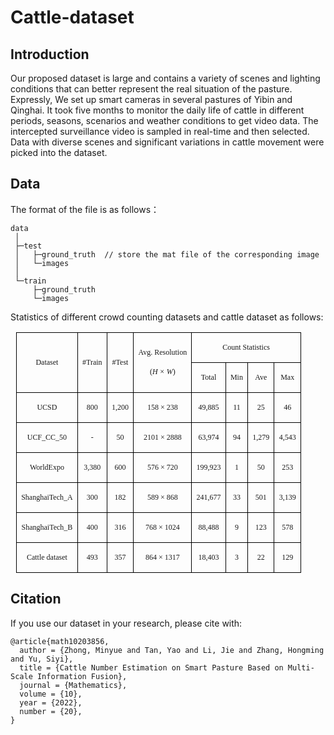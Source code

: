 # Cattle-dataset

## Introduction
Our proposed dataset is large and contains a variety of scenes and lighting conditions that can better represent the real situation of the pasture. Expressly, We set up smart cameras in several pastures of Yibin and Qinghai. It took five months to monitor the daily life of cattle in different periods, seasons, scenarios and weather conditions to get video data. The intercepted surveillance video is sampled in real-time and then selected. Data with diverse scenes and significant variations in cattle movement were picked into the dataset.

## Data
The format of the file is as follows：

```
data
 │  
 ├─test
 │   ├─ground_truth  // store the mat file of the corresponding image
 │   └─images
 │
 └─train
     ├─ground_truth
     └─images
```

Statistics of different crowd counting datasets and cattle dataset as follows:

<table class="MsoTableGrid" border="1" cellspacing="0" style="border-collapse:collapse;margin-left:6.7500pt;margin-right:6.7500pt;
border:none;mso-border-left-alt:0.5000pt solid windowtext;mso-border-top-alt:0.5000pt solid windowtext;
mso-border-right-alt:0.5000pt solid windowtext;mso-border-bottom-alt:0.5000pt solid windowtext;mso-border-insideh:0.5000pt solid windowtext;
mso-border-insidev:0.5000pt solid windowtext;mso-padding-alt:0.0000pt 5.4000pt 0.0000pt 5.4000pt ;"><tbody><tr><td valign="center" rowspan="2" style="padding:0.0000pt 5.4000pt 0.0000pt 5.4000pt ;border-left:1.0000pt solid windowtext;mso-border-left-alt:0.5000pt solid windowtext;
border-right:1.0000pt solid windowtext;mso-border-right-alt:0.5000pt solid windowtext;border-top:1.0000pt solid windowtext;
mso-border-top-alt:0.5000pt solid windowtext;border-bottom:1.0000pt solid windowtext;mso-border-bottom-alt:0.5000pt solid windowtext;"><p class="MsoNormal" align="center" style="text-align:center;"><span style="font-family:'Times New Roman';mso-fareast-font-family:宋体;font-size:9.0000pt;
mso-font-kerning:1.0000pt;">Dataset</span><span style="font-family:'Times New Roman';mso-fareast-font-family:宋体;font-size:9.0000pt;
mso-font-kerning:1.0000pt;"><o:p></o:p></span></p></td><td valign="center" rowspan="2" style="padding:0.0000pt 5.4000pt 0.0000pt 5.4000pt ;border-left:none;mso-border-left-alt:none;
border-right:1.0000pt solid windowtext;mso-border-right-alt:0.5000pt solid windowtext;border-top:1.0000pt solid windowtext;
mso-border-top-alt:0.5000pt solid windowtext;border-bottom:1.0000pt solid windowtext;mso-border-bottom-alt:0.5000pt solid windowtext;"><p class="MsoNormal" align="center" style="text-align:center;"><span style="font-family:'Times New Roman';mso-fareast-font-family:宋体;font-size:9.0000pt;
mso-font-kerning:1.0000pt;">#Train</span><span style="font-family:'Times New Roman';mso-fareast-font-family:宋体;font-size:9.0000pt;
mso-font-kerning:1.0000pt;"><o:p></o:p></span></p></td><td valign="center" rowspan="2" style="padding:0.0000pt 5.4000pt 0.0000pt 5.4000pt ;border-left:none;mso-border-left-alt:none;
border-right:1.0000pt solid windowtext;mso-border-right-alt:0.5000pt solid windowtext;border-top:1.0000pt solid windowtext;
mso-border-top-alt:0.5000pt solid windowtext;border-bottom:1.0000pt solid windowtext;mso-border-bottom-alt:0.5000pt solid windowtext;"><p class="MsoNormal" align="center" style="text-align:center;"><span style="font-family:'Times New Roman';mso-fareast-font-family:宋体;font-size:9.0000pt;
mso-font-kerning:1.0000pt;">#Test</span><span style="font-family:'Times New Roman';mso-fareast-font-family:宋体;font-size:9.0000pt;
mso-font-kerning:1.0000pt;"><o:p></o:p></span></p></td><td valign="center" rowspan="2" style="padding:0.0000pt 5.4000pt 0.0000pt 5.4000pt ;border-left:none;mso-border-left-alt:none;
border-right:1.0000pt solid windowtext;mso-border-right-alt:0.5000pt solid windowtext;border-top:1.0000pt solid windowtext;
mso-border-top-alt:0.5000pt solid windowtext;border-bottom:1.0000pt solid windowtext;mso-border-bottom-alt:0.5000pt solid windowtext;"><p class="MsoNormal" align="center" style="text-align:center;"><span style="font-family:'Times New Roman';mso-fareast-font-family:宋体;font-size:9.0000pt;
mso-font-kerning:1.0000pt;">Avg. Resolution</span><span style="font-family:'Times New Roman';mso-fareast-font-family:宋体;font-size:9.0000pt;
mso-font-kerning:1.0000pt;"><o:p></o:p></span></p><p class="MsoNormal" align="center" style="text-align:center;"><span style="font-family:'Times New Roman';mso-fareast-font-family:宋体;font-size:9.0000pt;
mso-font-kerning:1.0000pt;">(</span><i><span style="font-family:'Times New Roman';mso-fareast-font-family:宋体;font-style:italic;
font-size:9.0000pt;mso-font-kerning:1.0000pt;">H × W</span></i><span style="font-family:'Times New Roman';mso-fareast-font-family:宋体;font-size:9.0000pt;
mso-font-kerning:1.0000pt;">)</span><span style="font-family:'Times New Roman';mso-fareast-font-family:宋体;font-size:9.0000pt;
mso-font-kerning:1.0000pt;"><o:p></o:p></span></p></td><td valign="center" colspan="4" style="padding:0.0000pt 5.4000pt 0.0000pt 5.4000pt ;border-left:none;mso-border-left-alt:none;
border-right:1.0000pt solid windowtext;mso-border-right-alt:0.5000pt solid windowtext;border-top:1.0000pt solid windowtext;
mso-border-top-alt:0.5000pt solid windowtext;border-bottom:1.0000pt solid windowtext;mso-border-bottom-alt:0.5000pt solid windowtext;"><p class="MsoNormal" align="center" style="text-align:center;"><span style="font-family:'Times New Roman';mso-fareast-font-family:宋体;font-size:9.0000pt;
mso-font-kerning:1.0000pt;">Count Statistics</span><span style="font-family:'Times New Roman';mso-fareast-font-family:宋体;font-size:9.0000pt;
mso-font-kerning:1.0000pt;"><o:p></o:p></span></p></td></tr><tr><td valign="center" style="padding:0.0000pt 5.4000pt 0.0000pt 5.4000pt ;border-left:none;mso-border-left-alt:none;
border-right:1.0000pt solid windowtext;mso-border-right-alt:0.5000pt solid windowtext;border-top:none;
mso-border-top-alt:0.5000pt solid windowtext;border-bottom:1.0000pt solid windowtext;mso-border-bottom-alt:0.5000pt solid windowtext;"><p class="MsoNormal" align="center" style="text-align:center;"><span style="font-family:'Times New Roman';mso-fareast-font-family:宋体;font-size:9.0000pt;
mso-font-kerning:1.0000pt;">Total</span><span style="font-family:'Times New Roman';mso-fareast-font-family:宋体;font-size:9.0000pt;
mso-font-kerning:1.0000pt;"><o:p></o:p></span></p></td><td valign="center" style="padding:0.0000pt 5.4000pt 0.0000pt 5.4000pt ;border-left:none;mso-border-left-alt:none;
border-right:1.0000pt solid windowtext;mso-border-right-alt:0.5000pt solid windowtext;border-top:1.0000pt solid windowtext;
mso-border-top-alt:0.5000pt solid windowtext;border-bottom:1.0000pt solid windowtext;mso-border-bottom-alt:0.5000pt solid windowtext;"><p class="MsoNormal" align="center" style="text-align:center;"><span style="font-family:'Times New Roman';mso-fareast-font-family:宋体;font-size:9.0000pt;
mso-font-kerning:1.0000pt;">Min</span><span style="font-family:'Times New Roman';mso-fareast-font-family:宋体;font-size:9.0000pt;
mso-font-kerning:1.0000pt;"><o:p></o:p></span></p></td><td valign="center" style="padding:0.0000pt 5.4000pt 0.0000pt 5.4000pt ;border-left:none;mso-border-left-alt:none;
border-right:1.0000pt solid windowtext;mso-border-right-alt:0.5000pt solid windowtext;border-top:1.0000pt solid windowtext;
mso-border-top-alt:0.5000pt solid windowtext;border-bottom:1.0000pt solid windowtext;mso-border-bottom-alt:0.5000pt solid windowtext;"><p class="MsoNormal" align="center" style="text-align:center;"><span style="font-family:'Times New Roman';mso-fareast-font-family:宋体;font-size:9.0000pt;
mso-font-kerning:1.0000pt;">Ave</span><span style="font-family:'Times New Roman';mso-fareast-font-family:宋体;font-size:9.0000pt;
mso-font-kerning:1.0000pt;"><o:p></o:p></span></p></td><td valign="center" style="padding:0.0000pt 5.4000pt 0.0000pt 5.4000pt ;border-left:none;mso-border-left-alt:none;
border-right:1.0000pt solid windowtext;mso-border-right-alt:0.5000pt solid windowtext;border-top:1.0000pt solid windowtext;
mso-border-top-alt:0.5000pt solid windowtext;border-bottom:1.0000pt solid windowtext;mso-border-bottom-alt:0.5000pt solid windowtext;"><p class="MsoNormal" align="center" style="text-align:center;"><span style="font-family:'Times New Roman';mso-fareast-font-family:宋体;font-size:9.0000pt;
mso-font-kerning:1.0000pt;">Max</span><span style="font-family:'Times New Roman';mso-fareast-font-family:宋体;font-size:9.0000pt;
mso-font-kerning:1.0000pt;"><o:p></o:p></span></p></td></tr><tr><td valign="center" style="padding:0.0000pt 5.4000pt 0.0000pt 5.4000pt ;border-left:1.0000pt solid windowtext;mso-border-left-alt:0.5000pt solid windowtext;
border-right:1.0000pt solid windowtext;mso-border-right-alt:0.5000pt solid windowtext;border-top:none;
mso-border-top-alt:0.5000pt solid windowtext;border-bottom:1.0000pt solid windowtext;mso-border-bottom-alt:0.5000pt solid windowtext;"><p class="MsoNormal" align="center" style="text-align:center;"><span style="font-family:'Times New Roman';mso-fareast-font-family:宋体;font-size:9.0000pt;
mso-font-kerning:1.0000pt;">UCSD</span><span style="font-family:'Times New Roman';mso-fareast-font-family:宋体;font-size:9.0000pt;
mso-font-kerning:1.0000pt;"><o:p></o:p></span></p></td><td valign="center" style="padding:0.0000pt 5.4000pt 0.0000pt 5.4000pt ;border-left:none;mso-border-left-alt:none;
border-right:1.0000pt solid windowtext;mso-border-right-alt:0.5000pt solid windowtext;border-top:none;
mso-border-top-alt:0.5000pt solid windowtext;border-bottom:1.0000pt solid windowtext;mso-border-bottom-alt:0.5000pt solid windowtext;"><p class="MsoNormal" align="center" style="text-align:center;"><span style="font-family:'Times New Roman';mso-fareast-font-family:宋体;font-size:9.0000pt;
mso-font-kerning:1.0000pt;">800</span><span style="font-family:'Times New Roman';mso-fareast-font-family:宋体;font-size:9.0000pt;
mso-font-kerning:1.0000pt;"><o:p></o:p></span></p></td><td valign="center" style="padding:0.0000pt 5.4000pt 0.0000pt 5.4000pt ;border-left:none;mso-border-left-alt:none;
border-right:1.0000pt solid windowtext;mso-border-right-alt:0.5000pt solid windowtext;border-top:none;
mso-border-top-alt:0.5000pt solid windowtext;border-bottom:1.0000pt solid windowtext;mso-border-bottom-alt:0.5000pt solid windowtext;"><p class="MsoNormal" align="center" style="text-align:center;"><span style="font-family:'Times New Roman';mso-fareast-font-family:宋体;font-size:9.0000pt;
mso-font-kerning:1.0000pt;">1,200</span><span style="font-family:'Times New Roman';mso-fareast-font-family:宋体;font-size:9.0000pt;
mso-font-kerning:1.0000pt;"><o:p></o:p></span></p></td><td valign="center" style="padding:0.0000pt 5.4000pt 0.0000pt 5.4000pt ;border-left:none;mso-border-left-alt:none;
border-right:1.0000pt solid windowtext;mso-border-right-alt:0.5000pt solid windowtext;border-top:none;
mso-border-top-alt:0.5000pt solid windowtext;border-bottom:1.0000pt solid windowtext;mso-border-bottom-alt:0.5000pt solid windowtext;"><p class="MsoNormal" align="center" style="text-align:center;"><span style="font-family:'Times New Roman';mso-fareast-font-family:宋体;font-size:9.0000pt;
mso-font-kerning:1.0000pt;">158 × 238</span><span style="font-family:'Times New Roman';mso-fareast-font-family:宋体;font-size:9.0000pt;
mso-font-kerning:1.0000pt;"><o:p></o:p></span></p></td><td valign="center" style="padding:0.0000pt 5.4000pt 0.0000pt 5.4000pt ;border-left:none;mso-border-left-alt:none;
border-right:1.0000pt solid windowtext;mso-border-right-alt:0.5000pt solid windowtext;border-top:none;
mso-border-top-alt:0.5000pt solid windowtext;border-bottom:1.0000pt solid windowtext;mso-border-bottom-alt:0.5000pt solid windowtext;"><p class="MsoNormal" align="center" style="text-align:center;"><span style="font-family:'Times New Roman';mso-fareast-font-family:宋体;font-size:9.0000pt;
mso-font-kerning:1.0000pt;">49,885</span><span style="font-family:'Times New Roman';mso-fareast-font-family:宋体;font-size:9.0000pt;
mso-font-kerning:1.0000pt;"><o:p></o:p></span></p></td><td valign="center" style="padding:0.0000pt 5.4000pt 0.0000pt 5.4000pt ;border-left:none;mso-border-left-alt:none;
border-right:1.0000pt solid windowtext;mso-border-right-alt:0.5000pt solid windowtext;border-top:none;
mso-border-top-alt:0.5000pt solid windowtext;border-bottom:1.0000pt solid windowtext;mso-border-bottom-alt:0.5000pt solid windowtext;"><p class="MsoNormal" align="center" style="text-align:center;"><span style="font-family:'Times New Roman';mso-fareast-font-family:宋体;font-size:9.0000pt;
mso-font-kerning:1.0000pt;">11</span><span style="font-family:'Times New Roman';mso-fareast-font-family:宋体;font-size:9.0000pt;
mso-font-kerning:1.0000pt;"><o:p></o:p></span></p></td><td valign="center" style="padding:0.0000pt 5.4000pt 0.0000pt 5.4000pt ;border-left:none;mso-border-left-alt:none;
border-right:1.0000pt solid windowtext;mso-border-right-alt:0.5000pt solid windowtext;border-top:none;
mso-border-top-alt:0.5000pt solid windowtext;border-bottom:1.0000pt solid windowtext;mso-border-bottom-alt:0.5000pt solid windowtext;"><p class="MsoNormal" align="center" style="text-align:center;"><span style="font-family:'Times New Roman';mso-fareast-font-family:宋体;font-size:9.0000pt;
mso-font-kerning:1.0000pt;">25</span><span style="font-family:'Times New Roman';mso-fareast-font-family:宋体;font-size:9.0000pt;
mso-font-kerning:1.0000pt;"><o:p></o:p></span></p></td><td valign="center" style="padding:0.0000pt 5.4000pt 0.0000pt 5.4000pt ;border-left:none;mso-border-left-alt:none;
border-right:1.0000pt solid windowtext;mso-border-right-alt:0.5000pt solid windowtext;border-top:none;
mso-border-top-alt:0.5000pt solid windowtext;border-bottom:1.0000pt solid windowtext;mso-border-bottom-alt:0.5000pt solid windowtext;"><p class="MsoNormal" align="center" style="text-align:center;"><span style="font-family:'Times New Roman';mso-fareast-font-family:宋体;font-size:9.0000pt;
mso-font-kerning:1.0000pt;">46</span><span style="font-family:'Times New Roman';mso-fareast-font-family:宋体;font-size:9.0000pt;
mso-font-kerning:1.0000pt;"><o:p></o:p></span></p></td></tr><tr><td valign="center" style="padding:0.0000pt 5.4000pt 0.0000pt 5.4000pt ;border-left:1.0000pt solid windowtext;mso-border-left-alt:0.5000pt solid windowtext;
border-right:1.0000pt solid windowtext;mso-border-right-alt:0.5000pt solid windowtext;border-top:none;
mso-border-top-alt:0.5000pt solid windowtext;border-bottom:1.0000pt solid windowtext;mso-border-bottom-alt:0.5000pt solid windowtext;"><p class="MsoNormal" align="center" style="text-align:center;"><span style="font-family:'Times New Roman';mso-fareast-font-family:宋体;font-size:9.0000pt;
mso-font-kerning:1.0000pt;">UCF</span><span style="font-family:宋体;mso-ascii-font-family:'Times New Roman';mso-hansi-font-family:'Times New Roman';
mso-bidi-font-family:'Times New Roman';font-size:9.0000pt;mso-font-kerning:1.0000pt;"><font face="Times New Roman">_</font></span><span style="font-family:'Times New Roman';mso-fareast-font-family:宋体;font-size:9.0000pt;
mso-font-kerning:1.0000pt;">CC</span><span style="font-family:宋体;mso-ascii-font-family:'Times New Roman';mso-hansi-font-family:'Times New Roman';
mso-bidi-font-family:'Times New Roman';font-size:9.0000pt;mso-font-kerning:1.0000pt;"><font face="Times New Roman">_</font></span><span style="font-family:'Times New Roman';mso-fareast-font-family:宋体;font-size:9.0000pt;
mso-font-kerning:1.0000pt;">50</span><span style="font-family:'Times New Roman';mso-fareast-font-family:宋体;font-size:9.0000pt;
mso-font-kerning:1.0000pt;"><o:p></o:p></span></p></td><td valign="center" style="padding:0.0000pt 5.4000pt 0.0000pt 5.4000pt ;border-left:none;mso-border-left-alt:none;
border-right:1.0000pt solid windowtext;mso-border-right-alt:0.5000pt solid windowtext;border-top:none;
mso-border-top-alt:0.5000pt solid windowtext;border-bottom:1.0000pt solid windowtext;mso-border-bottom-alt:0.5000pt solid windowtext;"><p class="MsoNormal" align="center" style="text-align:center;"><span style="font-family:'Times New Roman';mso-fareast-font-family:宋体;font-size:9.0000pt;
mso-font-kerning:1.0000pt;">-</span><span style="font-family:'Times New Roman';mso-fareast-font-family:宋体;font-size:9.0000pt;
mso-font-kerning:1.0000pt;"><o:p></o:p></span></p></td><td valign="center" style="padding:0.0000pt 5.4000pt 0.0000pt 5.4000pt ;border-left:none;mso-border-left-alt:none;
border-right:1.0000pt solid windowtext;mso-border-right-alt:0.5000pt solid windowtext;border-top:none;
mso-border-top-alt:0.5000pt solid windowtext;border-bottom:1.0000pt solid windowtext;mso-border-bottom-alt:0.5000pt solid windowtext;"><p class="MsoNormal" align="center" style="text-align:center;"><span style="font-family:'Times New Roman';mso-fareast-font-family:宋体;font-size:9.0000pt;
mso-font-kerning:1.0000pt;">50</span><span style="font-family:'Times New Roman';mso-fareast-font-family:宋体;font-size:9.0000pt;
mso-font-kerning:1.0000pt;"><o:p></o:p></span></p></td><td valign="center" style="padding:0.0000pt 5.4000pt 0.0000pt 5.4000pt ;border-left:none;mso-border-left-alt:none;
border-right:1.0000pt solid windowtext;mso-border-right-alt:0.5000pt solid windowtext;border-top:none;
mso-border-top-alt:0.5000pt solid windowtext;border-bottom:1.0000pt solid windowtext;mso-border-bottom-alt:0.5000pt solid windowtext;"><p class="MsoNormal" align="center" style="text-align:center;"><span style="font-family:'Times New Roman';mso-fareast-font-family:宋体;font-size:9.0000pt;
mso-font-kerning:1.0000pt;">2101 × 2888</span><span style="font-family:'Times New Roman';mso-fareast-font-family:宋体;font-size:9.0000pt;
mso-font-kerning:1.0000pt;"><o:p></o:p></span></p></td><td valign="center" style="padding:0.0000pt 5.4000pt 0.0000pt 5.4000pt ;border-left:none;mso-border-left-alt:none;
border-right:1.0000pt solid windowtext;mso-border-right-alt:0.5000pt solid windowtext;border-top:none;
mso-border-top-alt:0.5000pt solid windowtext;border-bottom:1.0000pt solid windowtext;mso-border-bottom-alt:0.5000pt solid windowtext;"><p class="MsoNormal" align="center" style="text-align:center;"><span style="font-family:'Times New Roman';mso-fareast-font-family:宋体;font-size:9.0000pt;
mso-font-kerning:1.0000pt;">63,974</span><span style="font-family:'Times New Roman';mso-fareast-font-family:宋体;font-size:9.0000pt;
mso-font-kerning:1.0000pt;"><o:p></o:p></span></p></td><td valign="center" style="padding:0.0000pt 5.4000pt 0.0000pt 5.4000pt ;border-left:none;mso-border-left-alt:none;
border-right:1.0000pt solid windowtext;mso-border-right-alt:0.5000pt solid windowtext;border-top:none;
mso-border-top-alt:0.5000pt solid windowtext;border-bottom:1.0000pt solid windowtext;mso-border-bottom-alt:0.5000pt solid windowtext;"><p class="MsoNormal" align="center" style="text-align:center;"><span style="font-family:'Times New Roman';mso-fareast-font-family:宋体;font-size:9.0000pt;
mso-font-kerning:1.0000pt;">94</span><span style="font-family:'Times New Roman';mso-fareast-font-family:宋体;font-size:9.0000pt;
mso-font-kerning:1.0000pt;"><o:p></o:p></span></p></td><td valign="center" style="padding:0.0000pt 5.4000pt 0.0000pt 5.4000pt ;border-left:none;mso-border-left-alt:none;
border-right:1.0000pt solid windowtext;mso-border-right-alt:0.5000pt solid windowtext;border-top:none;
mso-border-top-alt:0.5000pt solid windowtext;border-bottom:1.0000pt solid windowtext;mso-border-bottom-alt:0.5000pt solid windowtext;"><p class="MsoNormal" align="center" style="text-align:center;"><span style="font-family:'Times New Roman';mso-fareast-font-family:宋体;font-size:9.0000pt;
mso-font-kerning:1.0000pt;">1,279</span><span style="font-family:'Times New Roman';mso-fareast-font-family:宋体;font-size:9.0000pt;
mso-font-kerning:1.0000pt;"><o:p></o:p></span></p></td><td valign="center" style="padding:0.0000pt 5.4000pt 0.0000pt 5.4000pt ;border-left:none;mso-border-left-alt:none;
border-right:1.0000pt solid windowtext;mso-border-right-alt:0.5000pt solid windowtext;border-top:none;
mso-border-top-alt:0.5000pt solid windowtext;border-bottom:1.0000pt solid windowtext;mso-border-bottom-alt:0.5000pt solid windowtext;"><p class="MsoNormal" align="center" style="text-align:center;"><span style="font-family:'Times New Roman';mso-fareast-font-family:宋体;font-size:9.0000pt;
mso-font-kerning:1.0000pt;">4,543</span><span style="font-family:'Times New Roman';mso-fareast-font-family:宋体;font-size:9.0000pt;
mso-font-kerning:1.0000pt;"><o:p></o:p></span></p></td></tr><tr><td valign="center" style="padding:0.0000pt 5.4000pt 0.0000pt 5.4000pt ;border-left:1.0000pt solid windowtext;mso-border-left-alt:0.5000pt solid windowtext;
border-right:1.0000pt solid windowtext;mso-border-right-alt:0.5000pt solid windowtext;border-top:none;
mso-border-top-alt:0.5000pt solid windowtext;border-bottom:1.0000pt solid windowtext;mso-border-bottom-alt:0.5000pt solid windowtext;"><p class="MsoNormal" align="center" style="text-align:center;"><span style="font-family:'Times New Roman';mso-fareast-font-family:宋体;font-size:9.0000pt;
mso-font-kerning:1.0000pt;">WorldExpo</span><span style="font-family:'Times New Roman';mso-fareast-font-family:宋体;font-size:9.0000pt;
mso-font-kerning:1.0000pt;"><o:p></o:p></span></p></td><td valign="center" style="padding:0.0000pt 5.4000pt 0.0000pt 5.4000pt ;border-left:none;mso-border-left-alt:none;
border-right:1.0000pt solid windowtext;mso-border-right-alt:0.5000pt solid windowtext;border-top:none;
mso-border-top-alt:0.5000pt solid windowtext;border-bottom:1.0000pt solid windowtext;mso-border-bottom-alt:0.5000pt solid windowtext;"><p class="MsoNormal" align="center" style="text-align:center;"><span style="font-family:'Times New Roman';mso-fareast-font-family:宋体;font-size:9.0000pt;
mso-font-kerning:1.0000pt;">3,380</span><span style="font-family:'Times New Roman';mso-fareast-font-family:宋体;font-size:9.0000pt;
mso-font-kerning:1.0000pt;"><o:p></o:p></span></p></td><td valign="center" style="padding:0.0000pt 5.4000pt 0.0000pt 5.4000pt ;border-left:none;mso-border-left-alt:none;
border-right:1.0000pt solid windowtext;mso-border-right-alt:0.5000pt solid windowtext;border-top:none;
mso-border-top-alt:0.5000pt solid windowtext;border-bottom:1.0000pt solid windowtext;mso-border-bottom-alt:0.5000pt solid windowtext;"><p class="MsoNormal" align="center" style="text-align:center;"><span style="font-family:'Times New Roman';mso-fareast-font-family:宋体;font-size:9.0000pt;
mso-font-kerning:1.0000pt;">600</span><span style="font-family:'Times New Roman';mso-fareast-font-family:宋体;font-size:9.0000pt;
mso-font-kerning:1.0000pt;"><o:p></o:p></span></p></td><td valign="center" style="padding:0.0000pt 5.4000pt 0.0000pt 5.4000pt ;border-left:none;mso-border-left-alt:none;
border-right:1.0000pt solid windowtext;mso-border-right-alt:0.5000pt solid windowtext;border-top:none;
mso-border-top-alt:0.5000pt solid windowtext;border-bottom:1.0000pt solid windowtext;mso-border-bottom-alt:0.5000pt solid windowtext;"><p class="MsoNormal" align="center" style="text-align:center;"><span style="font-family:'Times New Roman';mso-fareast-font-family:宋体;font-size:9.0000pt;
mso-font-kerning:1.0000pt;">576 × 720</span><span style="font-family:'Times New Roman';mso-fareast-font-family:宋体;font-size:9.0000pt;
mso-font-kerning:1.0000pt;"><o:p></o:p></span></p></td><td valign="center" style="padding:0.0000pt 5.4000pt 0.0000pt 5.4000pt ;border-left:none;mso-border-left-alt:none;
border-right:1.0000pt solid windowtext;mso-border-right-alt:0.5000pt solid windowtext;border-top:none;
mso-border-top-alt:0.5000pt solid windowtext;border-bottom:1.0000pt solid windowtext;mso-border-bottom-alt:0.5000pt solid windowtext;"><p class="MsoNormal" align="center" style="text-align:center;"><span style="font-family:'Times New Roman';mso-fareast-font-family:宋体;font-size:9.0000pt;
mso-font-kerning:1.0000pt;">199,923</span><span style="font-family:'Times New Roman';mso-fareast-font-family:宋体;font-size:9.0000pt;
mso-font-kerning:1.0000pt;"><o:p></o:p></span></p></td><td valign="center" style="padding:0.0000pt 5.4000pt 0.0000pt 5.4000pt ;border-left:none;mso-border-left-alt:none;
border-right:1.0000pt solid windowtext;mso-border-right-alt:0.5000pt solid windowtext;border-top:none;
mso-border-top-alt:0.5000pt solid windowtext;border-bottom:1.0000pt solid windowtext;mso-border-bottom-alt:0.5000pt solid windowtext;"><p class="MsoNormal" align="center" style="text-align:center;"><span style="font-family:'Times New Roman';mso-fareast-font-family:宋体;font-size:9.0000pt;
mso-font-kerning:1.0000pt;">1</span><span style="font-family:'Times New Roman';mso-fareast-font-family:宋体;font-size:9.0000pt;
mso-font-kerning:1.0000pt;"><o:p></o:p></span></p></td><td valign="center" style="padding:0.0000pt 5.4000pt 0.0000pt 5.4000pt ;border-left:none;mso-border-left-alt:none;
border-right:1.0000pt solid windowtext;mso-border-right-alt:0.5000pt solid windowtext;border-top:none;
mso-border-top-alt:0.5000pt solid windowtext;border-bottom:1.0000pt solid windowtext;mso-border-bottom-alt:0.5000pt solid windowtext;"><p class="MsoNormal" align="center" style="text-align:center;"><span style="font-family:'Times New Roman';mso-fareast-font-family:宋体;font-size:9.0000pt;
mso-font-kerning:1.0000pt;">50</span><span style="font-family:'Times New Roman';mso-fareast-font-family:宋体;font-size:9.0000pt;
mso-font-kerning:1.0000pt;"><o:p></o:p></span></p></td><td valign="center" style="padding:0.0000pt 5.4000pt 0.0000pt 5.4000pt ;border-left:none;mso-border-left-alt:none;
border-right:1.0000pt solid windowtext;mso-border-right-alt:0.5000pt solid windowtext;border-top:none;
mso-border-top-alt:0.5000pt solid windowtext;border-bottom:1.0000pt solid windowtext;mso-border-bottom-alt:0.5000pt solid windowtext;"><p class="MsoNormal" align="center" style="text-align:center;"><span style="font-family:'Times New Roman';mso-fareast-font-family:宋体;font-size:9.0000pt;
mso-font-kerning:1.0000pt;">253</span><span style="font-family:'Times New Roman';mso-fareast-font-family:宋体;font-size:9.0000pt;
mso-font-kerning:1.0000pt;"><o:p></o:p></span></p></td></tr><tr><td valign="center" style="padding:0.0000pt 5.4000pt 0.0000pt 5.4000pt ;border-left:1.0000pt solid windowtext;mso-border-left-alt:0.5000pt solid windowtext;
border-right:1.0000pt solid windowtext;mso-border-right-alt:0.5000pt solid windowtext;border-top:none;
mso-border-top-alt:0.5000pt solid windowtext;border-bottom:1.0000pt solid windowtext;mso-border-bottom-alt:0.5000pt solid windowtext;"><p class="MsoNormal" align="center" style="text-align:center;"><span style="font-family:'Times New Roman';mso-fareast-font-family:宋体;font-size:9.0000pt;
mso-font-kerning:1.0000pt;">ShanghaiTech_A</span><span style="font-family:'Times New Roman';mso-fareast-font-family:宋体;font-size:9.0000pt;
mso-font-kerning:1.0000pt;"><o:p></o:p></span></p></td><td valign="center" style="padding:0.0000pt 5.4000pt 0.0000pt 5.4000pt ;border-left:none;mso-border-left-alt:none;
border-right:1.0000pt solid windowtext;mso-border-right-alt:0.5000pt solid windowtext;border-top:none;
mso-border-top-alt:0.5000pt solid windowtext;border-bottom:1.0000pt solid windowtext;mso-border-bottom-alt:0.5000pt solid windowtext;"><p class="MsoNormal" align="center" style="text-align:center;"><span style="font-family:'Times New Roman';mso-fareast-font-family:宋体;font-size:9.0000pt;
mso-font-kerning:1.0000pt;">300</span><span style="font-family:'Times New Roman';mso-fareast-font-family:宋体;font-size:9.0000pt;
mso-font-kerning:1.0000pt;"><o:p></o:p></span></p></td><td valign="center" style="padding:0.0000pt 5.4000pt 0.0000pt 5.4000pt ;border-left:none;mso-border-left-alt:none;
border-right:1.0000pt solid windowtext;mso-border-right-alt:0.5000pt solid windowtext;border-top:none;
mso-border-top-alt:0.5000pt solid windowtext;border-bottom:1.0000pt solid windowtext;mso-border-bottom-alt:0.5000pt solid windowtext;"><p class="MsoNormal" align="center" style="text-align:center;"><span style="font-family:'Times New Roman';mso-fareast-font-family:宋体;font-size:9.0000pt;
mso-font-kerning:1.0000pt;">182</span><span style="font-family:'Times New Roman';mso-fareast-font-family:宋体;font-size:9.0000pt;
mso-font-kerning:1.0000pt;"><o:p></o:p></span></p></td><td valign="center" style="padding:0.0000pt 5.4000pt 0.0000pt 5.4000pt ;border-left:none;mso-border-left-alt:none;
border-right:1.0000pt solid windowtext;mso-border-right-alt:0.5000pt solid windowtext;border-top:none;
mso-border-top-alt:0.5000pt solid windowtext;border-bottom:1.0000pt solid windowtext;mso-border-bottom-alt:0.5000pt solid windowtext;"><p class="MsoNormal" align="center" style="text-align:center;"><span style="font-family:'Times New Roman';mso-fareast-font-family:宋体;font-size:9.0000pt;
mso-font-kerning:1.0000pt;">589 × 868</span><span style="font-family:'Times New Roman';mso-fareast-font-family:宋体;font-size:9.0000pt;
mso-font-kerning:1.0000pt;"><o:p></o:p></span></p></td><td valign="center" style="padding:0.0000pt 5.4000pt 0.0000pt 5.4000pt ;border-left:none;mso-border-left-alt:none;
border-right:1.0000pt solid windowtext;mso-border-right-alt:0.5000pt solid windowtext;border-top:none;
mso-border-top-alt:0.5000pt solid windowtext;border-bottom:1.0000pt solid windowtext;mso-border-bottom-alt:0.5000pt solid windowtext;"><p class="MsoNormal" align="center" style="text-align:center;"><span style="font-family:'Times New Roman';mso-fareast-font-family:宋体;font-size:9.0000pt;
mso-font-kerning:1.0000pt;">241,677</span><span style="font-family:'Times New Roman';mso-fareast-font-family:宋体;font-size:9.0000pt;
mso-font-kerning:1.0000pt;"><o:p></o:p></span></p></td><td valign="center" style="padding:0.0000pt 5.4000pt 0.0000pt 5.4000pt ;border-left:none;mso-border-left-alt:none;
border-right:1.0000pt solid windowtext;mso-border-right-alt:0.5000pt solid windowtext;border-top:none;
mso-border-top-alt:0.5000pt solid windowtext;border-bottom:1.0000pt solid windowtext;mso-border-bottom-alt:0.5000pt solid windowtext;"><p class="MsoNormal" align="center" style="text-align:center;"><span style="font-family:'Times New Roman';mso-fareast-font-family:宋体;font-size:9.0000pt;
mso-font-kerning:1.0000pt;">33</span><span style="font-family:'Times New Roman';mso-fareast-font-family:宋体;font-size:9.0000pt;
mso-font-kerning:1.0000pt;"><o:p></o:p></span></p></td><td valign="center" style="padding:0.0000pt 5.4000pt 0.0000pt 5.4000pt ;border-left:none;mso-border-left-alt:none;
border-right:1.0000pt solid windowtext;mso-border-right-alt:0.5000pt solid windowtext;border-top:none;
mso-border-top-alt:0.5000pt solid windowtext;border-bottom:1.0000pt solid windowtext;mso-border-bottom-alt:0.5000pt solid windowtext;"><p class="MsoNormal" align="center" style="text-align:center;"><span style="font-family:'Times New Roman';mso-fareast-font-family:宋体;font-size:9.0000pt;
mso-font-kerning:1.0000pt;">501</span><span style="font-family:'Times New Roman';mso-fareast-font-family:宋体;font-size:9.0000pt;
mso-font-kerning:1.0000pt;"><o:p></o:p></span></p></td><td valign="center" style="padding:0.0000pt 5.4000pt 0.0000pt 5.4000pt ;border-left:none;mso-border-left-alt:none;
border-right:1.0000pt solid windowtext;mso-border-right-alt:0.5000pt solid windowtext;border-top:none;
mso-border-top-alt:0.5000pt solid windowtext;border-bottom:1.0000pt solid windowtext;mso-border-bottom-alt:0.5000pt solid windowtext;"><p class="MsoNormal" align="center" style="text-align:center;"><span style="font-family:'Times New Roman';mso-fareast-font-family:宋体;font-size:9.0000pt;
mso-font-kerning:1.0000pt;">3,139</span><span style="font-family:'Times New Roman';mso-fareast-font-family:宋体;font-size:9.0000pt;
mso-font-kerning:1.0000pt;"><o:p></o:p></span></p></td></tr><tr><td valign="center" style="padding:0.0000pt 5.4000pt 0.0000pt 5.4000pt ;border-left:1.0000pt solid windowtext;mso-border-left-alt:0.5000pt solid windowtext;
border-right:1.0000pt solid windowtext;mso-border-right-alt:0.5000pt solid windowtext;border-top:none;
mso-border-top-alt:0.5000pt solid windowtext;border-bottom:1.0000pt solid windowtext;mso-border-bottom-alt:0.5000pt solid windowtext;"><p class="MsoNormal" align="center" style="text-align:center;"><span style="font-family:'Times New Roman';mso-fareast-font-family:宋体;font-size:9.0000pt;
mso-font-kerning:1.0000pt;">ShanghaiTech_B</span><span style="font-family:'Times New Roman';mso-fareast-font-family:宋体;font-size:9.0000pt;
mso-font-kerning:1.0000pt;"><o:p></o:p></span></p></td><td valign="center" style="padding:0.0000pt 5.4000pt 0.0000pt 5.4000pt ;border-left:none;mso-border-left-alt:none;
border-right:1.0000pt solid windowtext;mso-border-right-alt:0.5000pt solid windowtext;border-top:none;
mso-border-top-alt:0.5000pt solid windowtext;border-bottom:1.0000pt solid windowtext;mso-border-bottom-alt:0.5000pt solid windowtext;"><p class="MsoNormal" align="center" style="text-align:center;"><span style="font-family:'Times New Roman';mso-fareast-font-family:宋体;font-size:9.0000pt;
mso-font-kerning:1.0000pt;">400</span><span style="font-family:'Times New Roman';mso-fareast-font-family:宋体;font-size:9.0000pt;
mso-font-kerning:1.0000pt;"><o:p></o:p></span></p></td><td valign="center" style="padding:0.0000pt 5.4000pt 0.0000pt 5.4000pt ;border-left:none;mso-border-left-alt:none;
border-right:1.0000pt solid windowtext;mso-border-right-alt:0.5000pt solid windowtext;border-top:none;
mso-border-top-alt:0.5000pt solid windowtext;border-bottom:1.0000pt solid windowtext;mso-border-bottom-alt:0.5000pt solid windowtext;"><p class="MsoNormal" align="center" style="text-align:center;"><span style="font-family:'Times New Roman';mso-fareast-font-family:宋体;font-size:9.0000pt;
mso-font-kerning:1.0000pt;">316</span><span style="font-family:'Times New Roman';mso-fareast-font-family:宋体;font-size:9.0000pt;
mso-font-kerning:1.0000pt;"><o:p></o:p></span></p></td><td valign="center" style="padding:0.0000pt 5.4000pt 0.0000pt 5.4000pt ;border-left:none;mso-border-left-alt:none;
border-right:1.0000pt solid windowtext;mso-border-right-alt:0.5000pt solid windowtext;border-top:none;
mso-border-top-alt:0.5000pt solid windowtext;border-bottom:1.0000pt solid windowtext;mso-border-bottom-alt:0.5000pt solid windowtext;"><p class="MsoNormal" align="center" style="text-align:center;"><span style="font-family:'Times New Roman';mso-fareast-font-family:宋体;font-size:9.0000pt;
mso-font-kerning:1.0000pt;">768 × 1024</span><span style="font-family:'Times New Roman';mso-fareast-font-family:宋体;font-size:9.0000pt;
mso-font-kerning:1.0000pt;"><o:p></o:p></span></p></td><td valign="center" style="padding:0.0000pt 5.4000pt 0.0000pt 5.4000pt ;border-left:none;mso-border-left-alt:none;
border-right:1.0000pt solid windowtext;mso-border-right-alt:0.5000pt solid windowtext;border-top:none;
mso-border-top-alt:0.5000pt solid windowtext;border-bottom:1.0000pt solid windowtext;mso-border-bottom-alt:0.5000pt solid windowtext;"><p class="MsoNormal" align="center" style="text-align:center;"><span style="font-family:'Times New Roman';mso-fareast-font-family:宋体;font-size:9.0000pt;
mso-font-kerning:1.0000pt;">88,488</span><span style="font-family:'Times New Roman';mso-fareast-font-family:宋体;font-size:9.0000pt;
mso-font-kerning:1.0000pt;"><o:p></o:p></span></p></td><td valign="center" style="padding:0.0000pt 5.4000pt 0.0000pt 5.4000pt ;border-left:none;mso-border-left-alt:none;
border-right:1.0000pt solid windowtext;mso-border-right-alt:0.5000pt solid windowtext;border-top:none;
mso-border-top-alt:0.5000pt solid windowtext;border-bottom:1.0000pt solid windowtext;mso-border-bottom-alt:0.5000pt solid windowtext;"><p class="MsoNormal" align="center" style="text-align:center;"><span style="font-family:'Times New Roman';mso-fareast-font-family:宋体;font-size:9.0000pt;
mso-font-kerning:1.0000pt;">9</span><span style="font-family:'Times New Roman';mso-fareast-font-family:宋体;font-size:9.0000pt;
mso-font-kerning:1.0000pt;"><o:p></o:p></span></p></td><td valign="center" style="padding:0.0000pt 5.4000pt 0.0000pt 5.4000pt ;border-left:none;mso-border-left-alt:none;
border-right:1.0000pt solid windowtext;mso-border-right-alt:0.5000pt solid windowtext;border-top:none;
mso-border-top-alt:0.5000pt solid windowtext;border-bottom:1.0000pt solid windowtext;mso-border-bottom-alt:0.5000pt solid windowtext;"><p class="MsoNormal" align="center" style="text-align:center;"><span style="font-family:'Times New Roman';mso-fareast-font-family:宋体;font-size:9.0000pt;
mso-font-kerning:1.0000pt;">123</span><span style="font-family:'Times New Roman';mso-fareast-font-family:宋体;font-size:9.0000pt;
mso-font-kerning:1.0000pt;"><o:p></o:p></span></p></td><td valign="center" style="padding:0.0000pt 5.4000pt 0.0000pt 5.4000pt ;border-left:none;mso-border-left-alt:none;
border-right:1.0000pt solid windowtext;mso-border-right-alt:0.5000pt solid windowtext;border-top:none;
mso-border-top-alt:0.5000pt solid windowtext;border-bottom:1.0000pt solid windowtext;mso-border-bottom-alt:0.5000pt solid windowtext;"><p class="MsoNormal" align="center" style="text-align:center;"><span style="font-family:'Times New Roman';mso-fareast-font-family:宋体;font-size:9.0000pt;
mso-font-kerning:1.0000pt;">578</span><span style="font-family:'Times New Roman';mso-fareast-font-family:宋体;font-size:9.0000pt;
mso-font-kerning:1.0000pt;"><o:p></o:p></span></p></td></tr><tr><td valign="center" style="padding:0.0000pt 5.4000pt 0.0000pt 5.4000pt ;border-left:1.0000pt solid windowtext;mso-border-left-alt:0.5000pt solid windowtext;
border-right:1.0000pt solid windowtext;mso-border-right-alt:0.5000pt solid windowtext;border-top:none;
mso-border-top-alt:0.5000pt solid windowtext;border-bottom:1.0000pt solid windowtext;mso-border-bottom-alt:0.5000pt solid windowtext;"><p class="MsoNormal" align="center" style="text-align:center;"><span style="font-family:'Times New Roman';mso-fareast-font-family:宋体;font-size:9.0000pt;
mso-font-kerning:1.0000pt;">C</span><span style="font-family:'Times New Roman';mso-fareast-font-family:宋体;font-size:9.0000pt;
mso-font-kerning:1.0000pt;">attle</span><span style="font-family:'Times New Roman';mso-fareast-font-family:宋体;font-size:9.0000pt;
mso-font-kerning:1.0000pt;"><span style="mso-spacerun:'yes';">&nbsp;</span>dataset </span><span style="font-family:'Times New Roman';mso-fareast-font-family:宋体;font-size:9.0000pt;
mso-font-kerning:1.0000pt;"><o:p></o:p></span></p></td><td valign="center" style="padding:0.0000pt 5.4000pt 0.0000pt 5.4000pt ;border-left:none;mso-border-left-alt:none;
border-right:1.0000pt solid windowtext;mso-border-right-alt:0.5000pt solid windowtext;border-top:none;
mso-border-top-alt:0.5000pt solid windowtext;border-bottom:1.0000pt solid windowtext;mso-border-bottom-alt:0.5000pt solid windowtext;"><p class="MsoNormal" align="center" style="text-align:center;"><span style="font-family:'Times New Roman';mso-fareast-font-family:宋体;font-size:9.0000pt;
mso-font-kerning:1.0000pt;">493</span><span style="font-family:'Times New Roman';mso-fareast-font-family:宋体;font-size:9.0000pt;
mso-font-kerning:1.0000pt;"><o:p></o:p></span></p></td><td valign="center" style="padding:0.0000pt 5.4000pt 0.0000pt 5.4000pt ;border-left:none;mso-border-left-alt:none;
border-right:1.0000pt solid windowtext;mso-border-right-alt:0.5000pt solid windowtext;border-top:none;
mso-border-top-alt:0.5000pt solid windowtext;border-bottom:1.0000pt solid windowtext;mso-border-bottom-alt:0.5000pt solid windowtext;"><p class="MsoNormal" align="center" style="text-align:center;"><span style="font-family:'Times New Roman';mso-fareast-font-family:宋体;font-size:9.0000pt;
mso-font-kerning:1.0000pt;">357</span><span style="font-family:'Times New Roman';mso-fareast-font-family:宋体;font-size:9.0000pt;
mso-font-kerning:1.0000pt;"><o:p></o:p></span></p></td><td valign="center" style="padding:0.0000pt 5.4000pt 0.0000pt 5.4000pt ;border-left:none;mso-border-left-alt:none;
border-right:1.0000pt solid windowtext;mso-border-right-alt:0.5000pt solid windowtext;border-top:none;
mso-border-top-alt:0.5000pt solid windowtext;border-bottom:1.0000pt solid windowtext;mso-border-bottom-alt:0.5000pt solid windowtext;"><p class="MsoNormal" align="center" style="text-align:center;"><span style="font-family:'Times New Roman';mso-fareast-font-family:宋体;font-size:9.0000pt;
mso-font-kerning:1.0000pt;">864</span><span style="font-family:'Times New Roman';mso-fareast-font-family:宋体;font-size:9.0000pt;
mso-font-kerning:1.0000pt;"><span style="mso-spacerun:'yes';">&nbsp;</span></span><span style="font-family:'Times New Roman';mso-fareast-font-family:宋体;font-size:9.0000pt;
mso-font-kerning:1.0000pt;"><font face="Times New Roman">× 1317</font></span><span style="font-family:'Times New Roman';mso-fareast-font-family:宋体;font-size:9.0000pt;
mso-font-kerning:1.0000pt;"><o:p></o:p></span></p></td><td valign="center" style="padding:0.0000pt 5.4000pt 0.0000pt 5.4000pt ;border-left:none;mso-border-left-alt:none;
border-right:1.0000pt solid windowtext;mso-border-right-alt:0.5000pt solid windowtext;border-top:none;
mso-border-top-alt:0.5000pt solid windowtext;border-bottom:1.0000pt solid windowtext;mso-border-bottom-alt:0.5000pt solid windowtext;"><p class="MsoNormal" align="center" style="text-align:center;"><span style="font-family:'Times New Roman';mso-fareast-font-family:宋体;font-size:9.0000pt;
mso-font-kerning:1.0000pt;">1</span><span style="font-family:'Times New Roman';mso-fareast-font-family:宋体;font-size:9.0000pt;
mso-font-kerning:1.0000pt;">8</span><span style="font-family:'Times New Roman';mso-fareast-font-family:宋体;font-size:9.0000pt;
mso-font-kerning:1.0000pt;">,</span><span style="font-family:'Times New Roman';mso-fareast-font-family:宋体;font-size:9.0000pt;
mso-font-kerning:1.0000pt;">403</span><span style="font-family:'Times New Roman';mso-fareast-font-family:宋体;font-size:9.0000pt;
mso-font-kerning:1.0000pt;"><o:p></o:p></span></p></td><td valign="center" style="padding:0.0000pt 5.4000pt 0.0000pt 5.4000pt ;border-left:none;mso-border-left-alt:none;
border-right:1.0000pt solid windowtext;mso-border-right-alt:0.5000pt solid windowtext;border-top:none;
mso-border-top-alt:0.5000pt solid windowtext;border-bottom:1.0000pt solid windowtext;mso-border-bottom-alt:0.5000pt solid windowtext;"><p class="MsoNormal" align="center" style="text-align:center;"><span style="font-family:'Times New Roman';mso-fareast-font-family:宋体;font-size:9.0000pt;
mso-font-kerning:1.0000pt;">3</span><span style="font-family:'Times New Roman';mso-fareast-font-family:宋体;font-size:9.0000pt;
mso-font-kerning:1.0000pt;"><o:p></o:p></span></p></td><td valign="center" style="padding:0.0000pt 5.4000pt 0.0000pt 5.4000pt ;border-left:none;mso-border-left-alt:none;
border-right:1.0000pt solid windowtext;mso-border-right-alt:0.5000pt solid windowtext;border-top:none;
mso-border-top-alt:0.5000pt solid windowtext;border-bottom:1.0000pt solid windowtext;mso-border-bottom-alt:0.5000pt solid windowtext;"><p class="MsoNormal" align="center" style="text-align:center;"><span style="font-family:'Times New Roman';mso-fareast-font-family:宋体;font-size:9.0000pt;
mso-font-kerning:1.0000pt;">2</span><span style="font-family:'Times New Roman';mso-fareast-font-family:宋体;font-size:9.0000pt;
mso-font-kerning:1.0000pt;">2</span><span style="font-family:'Times New Roman';mso-fareast-font-family:宋体;font-size:9.0000pt;
mso-font-kerning:1.0000pt;"><o:p></o:p></span></p></td><td valign="center" style="padding:0.0000pt 5.4000pt 0.0000pt 5.4000pt ;border-left:none;mso-border-left-alt:none;
border-right:1.0000pt solid windowtext;mso-border-right-alt:0.5000pt solid windowtext;border-top:none;
mso-border-top-alt:0.5000pt solid windowtext;border-bottom:1.0000pt solid windowtext;mso-border-bottom-alt:0.5000pt solid windowtext;"><p class="MsoNormal" align="center" style="text-align:center;"><span style="font-family:'Times New Roman';mso-fareast-font-family:宋体;font-size:9.0000pt;
mso-font-kerning:1.0000pt;">1</span><span style="font-family:'Times New Roman';mso-fareast-font-family:宋体;font-size:9.0000pt;
mso-font-kerning:1.0000pt;">2</span><span style="font-family:'Times New Roman';mso-fareast-font-family:宋体;font-size:9.0000pt;
mso-font-kerning:1.0000pt;">9</span><span style="font-family:'Times New Roman';mso-fareast-font-family:宋体;font-size:9.0000pt;
mso-font-kerning:1.0000pt;"><o:p></o:p></span></p></td></tr></tbody></table>

## Citation
If you use our dataset in your research, please cite with:

```
@article{math10203856,
  author = {Zhong, Minyue and Tan, Yao and Li, Jie and Zhang, Hongming and Yu, Siyi},
  title = {Cattle Number Estimation on Smart Pasture Based on Multi-Scale Information Fusion},
  journal = {Mathematics},
  volume = {10},
  year = {2022},
  number = {20},
}
```
